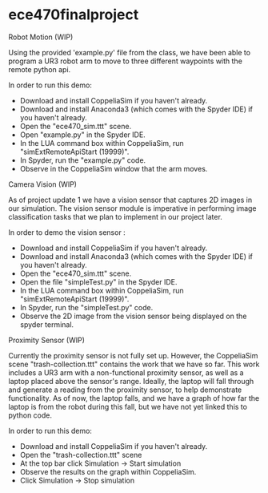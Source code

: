 # ece470finalproject

Robot Motion (WIP)

Using the provided 'example.py' file from the class, we have been able to program a UR3 robot arm to move to three different waypoints with the remote python api.

In order to run this demo:
- Download and install CoppeliaSim if you haven't already.
- Download and install Anaconda3 (which comes with the Spyder IDE) if you haven't already.
- Open the "ece470_sim.ttt" scene.
- Open "example.py" in the Spyder IDE.
- In the LUA command box within CoppeliaSim, run "simExtRemoteApiStart (19999)".
- In Spyder, run the "example.py" code.
- Observe in the CoppeliaSim window that the arm moves.

Camera Vision (WIP)

As of project update 1 we have a vision sensor that captures 2D images in our simulation. The vision sensor module is imperative in performing image classification tasks that we plan to implement in our project later. 

In order to demo the vision sensor :
- Download and install CoppeliaSim if you haven't already.
- Download and install Anaconda3 (which comes with the Spyder IDE) if you haven't already.
- Open the "ece470_sim.ttt" scene.
- Open the file "simpleTest.py" in the Spyder IDE.
- In the LUA command box within CoppeliaSim, run "simExtRemoteApiStart (19999)".
- In Spyder, run the "simpleTest.py" code.
- Observe the 2D image from the vision sensor being displayed on the spyder terminal.

Proximity Sensor (WIP)

Currently the proximity sensor is not fully set up. However, the CoppeliaSim scene "trash-collection.ttt" contains the work that we have so far.
This work includes a UR3 arm with a non-functional proximity sensor, as well as a laptop placed above the sensor's range. Ideally, the laptop
will fall through and generate a reading from the proximity sensor, to help demonstrate functionality. As of now, the laptop falls, and we have
a graph of how far the laptop is from the robot during this fall, but we have not yet linked this to python code.

In order to run this demo:
- Download and install CoppeliaSim if you haven't already.
- Open the "trash-collection.ttt" scene
- At the top bar click Simulation -> Start simulation
- Observe the results on the graph within CoppeliaSim.
- Click Simulation -> Stop simulation

